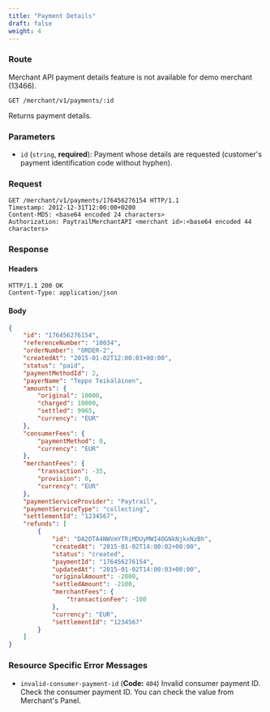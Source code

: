 ```yaml
---
title: "Payment Details"
draft: false
weight: 4
---
```


### Route

Merchant API payment details feature is not available for demo merchant (13466).

```http
GET /merchant/v1/payments/:id
```

Returns payment details.

### Parameters

- `id` (`string`, **required**): Payment whose details are requested (customer's payment identification code without hyphen).

### Request

```http
GET /merchant/v1/payments/176456276154 HTTP/1.1
Timestamp: 2012-12-31T12:00:00+0200
Content-MD5: <base64 encoded 24 characters>
Authorization: PaytrailMerchantAPI <merchant id>:<base64 encoded 44 characters>
```

### Response

#### Headers

```http
HTTP/1.1 200 OK
Content-Type: application/json
```

#### Body

```json
{
    "id": "176456276154",
    "referenceNumber": "10034",
    "orderNumber": "ORDER-2",
    "createdAt": "2015-01-02T12:00:03+00:00",
    "status": "paid",
    "paymentMethodId": 2,
    "payerName": "Teppo Teikäläinen",
    "amounts": {
        "original": 10000,
        "charged": 10000,
        "settled": 9965,
        "currency": "EUR"
    },
    "consumerFees": {
        "paymentMethod": 0,
        "currency": "EUR"
    },
    "merchantFees": {
        "transaction": -35,
        "provision": 0,
        "currency": "EUR"
    },
    "paymentServiceProvider": "Paytrail",
    "paymentServiceType": "collecting",
    "settlementId": "1234567",
    "refunds": [
        {
            "id": "DA2OTA4NWVmYTRiMDUyMWI4OGNkNjkxNzBh",
            "createdAt": "2015-01-02T14:00:02+00:00",
            "status": "created",
            "paymentId": "176456276154",
            "updatedAt": "2015-01-02T14:00:03+00:00",
            "originalAmount": -2000,
            "settledAmount": -2100,
            "merchantFees": {
                "transactionFee": -100
            },
            "currency": "EUR",
            "settlementId": "1234567"
        }
    ]
}
```

### Resource Specific Error Messages

- `invalid-consumer-payment-id` (**Code:** `404`) Invalid consumer payment ID. Check the consumer payment ID. You can check the value from Merchant's Panel.

